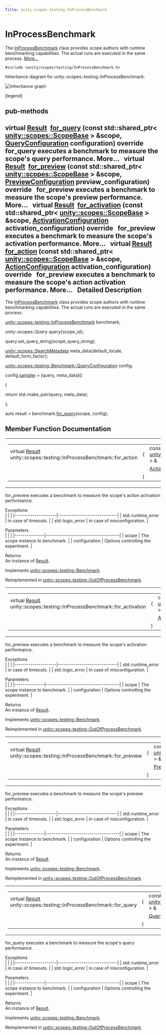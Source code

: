 ```yaml
---
Title: unity.scopes.testing.InProcessBenchmark
---
```

        
InProcessBenchmark
==================

The <a href="index.html" title="The InProcessBenchmark class provides scope authors with runtime benchmarking capabilities. The actual runs are executed in the same process. ">InProcessBenchmark</a> class provides scope authors with runtime benchmarking capabilities. The actual runs are executed in the same process. [More...](#details)

`#include <unity/scopes/testing/InProcessBenchmark.h>`

Inheritance diagram for unity::scopes::testing::InProcessBenchmark:

![Inheritance graph](https://developer.ubuntu.com/static/devportal_uploaded/32fd2e51-4bd8-419c-a19c-14f618a039a6-api/scopes/cpp/sdk-15.04.4/unity.scopes.testing.InProcessBenchmark/classunity_1_1scopes_1_1testing_1_1_in_process_benchmark__inherit__graph.png)

<span class="legend">\[legend\]</span>

pub-methods
------------------------------------------------------

virtual <a href="unity.scopes.testing.Benchmark.Result.md">Result</a> 
<a href="#a72460e26d0aa98ae7091f634d0089aa9">for_query</a> (const std::shared\_ptr&lt; <a href="unity.scopes.ScopeBase.md">unity::scopes::ScopeBase</a> &gt; &scope, <a href="unity.scopes.testing.Benchmark.QueryConfiguration.md">QueryConfiguration</a> configuration) override
 
for\_query executes a benchmark to measure the scope's query performance. More...
 
virtual <a href="unity.scopes.testing.Benchmark.Result.md">Result</a> 
<a href="#a8823d30698cba5f6a03c4989e7356195">for_preview</a> (const std::shared\_ptr&lt; <a href="unity.scopes.ScopeBase.md">unity::scopes::ScopeBase</a> &gt; &scope, <a href="unity.scopes.testing.Benchmark.PreviewConfiguration.md">PreviewConfiguration</a> preview\_configuration) override
 
for\_preview executes a benchmark to measure the scope's preview performance. More...
 
virtual <a href="unity.scopes.testing.Benchmark.Result.md">Result</a> 
<a href="#adc815bde331263487183e38836811610">for_activation</a> (const std::shared\_ptr&lt; <a href="unity.scopes.ScopeBase.md">unity::scopes::ScopeBase</a> &gt; &scope, <a href="unity.scopes.testing.Benchmark.ActivationConfiguration.md">ActivationConfiguration</a> activation\_configuration) override
 
for\_preview executes a benchmark to measure the scope's activation performance. More...
 
virtual <a href="unity.scopes.testing.Benchmark.Result.md">Result</a> 
<a href="#a570e17bc7fbb0c7aafb3ed720a5fc35c">for_action</a> (const std::shared\_ptr&lt; <a href="unity.scopes.ScopeBase.md">unity::scopes::ScopeBase</a> &gt; &scope, <a href="unity.scopes.testing.Benchmark.ActionConfiguration.md">ActionConfiguration</a> activation\_configuration) override
 
for\_preview executes a benchmark to measure the scope's action activation performance. More...
 
<span id="details"></span>
Detailed Description
--------------------

The <a href="index.html" title="The InProcessBenchmark class provides scope authors with runtime benchmarking capabilities. The actual runs are executed in the same process. ">InProcessBenchmark</a> class provides scope authors with runtime benchmarking capabilities. The actual runs are executed in the same process.

<a href="index.html" class="code">unity::scopes::testing::InProcessBenchmark</a> benchmark;

unity::scopes::Query query{scope\_id};

query.set\_query\_string(scope\_query\_string);

<a href="unity.scopes.SearchMetadata.md" class="code">unity::scopes::SearchMetadata</a> meta\_data{default\_locale, default\_form\_factor};

<a href="unity.scopes.testing.Benchmark.QueryConfiguration.md" class="code">unity::scopes::testing::Benchmark::QueryConfiguration</a> config;

config.<a href="../unity.scopes.testing.Benchmark.QueryConfiguration.md#a164536c278d29914d24fdbca3a3fa4a8" class="code">sampler</a> = \[query, meta\_data\]()

{

<span class="keywordflow">return</span> std::make\_pair(query, meta\_data);

};

<span class="keyword">auto</span> result = benchmark.<a href="#a72460e26d0aa98ae7091f634d0089aa9" class="code">for_query</a>(scope, config);

Member Function Documentation
-----------------------------

<span id="a570e17bc7fbb0c7aafb3ed720a5fc35c" class="anchor"></span>
<table>
<colgroup>
<col width="50%" />
<col width="50%" />
</colgroup>
<tbody>
<tr class="odd">
<td><table>
<tbody>
<tr class="odd">
<td>virtual <a href="unity.scopes.testing.Benchmark.Result.md">Result</a> unity::scopes::testing::InProcessBenchmark::for_action</td>
<td>(</td>
<td>const std::shared_ptr&lt; <a href="unity.scopes.ScopeBase.md">unity::scopes::ScopeBase</a> &gt; &amp; </td>
<td><em>scope</em>,</td>
</tr>
<tr class="even">
<td></td>
<td></td>
<td><a href="unity.scopes.testing.Benchmark.ActionConfiguration.md">ActionConfiguration</a> </td>
<td><em>configuration</em> </td>
</tr>
<tr class="odd">
<td></td>
<td>)</td>
<td></td>
<td></td>
</tr>
</tbody>
</table></td>
<td><span class="mlabels"><span class="mlabel">override</span><span class="mlabel">virtual</span></span></td>
</tr>
</tbody>
</table>

for\_preview executes a benchmark to measure the scope's action activation performance.

Exceptions  
|                     |                              |
|---------------------|------------------------------|
| std::runtime\_error | in case of timeouts.         |
| std::logic\_error   | in case of misconfiguration. |

<!-- -->

Parameters  
|               |                                     |
|---------------|-------------------------------------|
| scope         | The scope instance to benchmark.    |
| configuration | Options controlling the experiment. |

<!-- -->

Returns  
An instance of <a href="unity.scopes.testing.Result.md" title="A simple class implementation of unity::scopes::Result that provides a default constructor. ">Result</a>.

Implements <a href="../unity.scopes.testing.Benchmark.md#ad31b1781960e3edd0018a9cf8df4a506">unity::scopes::testing::Benchmark</a>.

Reimplemented in <a href="../unity.scopes.testing.OutOfProcessBenchmark.md#a47874911c026c201699d8fce0443e4bb">unity::scopes::testing::OutOfProcessBenchmark</a>.

<span id="adc815bde331263487183e38836811610" class="anchor"></span>
<table>
<colgroup>
<col width="50%" />
<col width="50%" />
</colgroup>
<tbody>
<tr class="odd">
<td><table>
<tbody>
<tr class="odd">
<td>virtual <a href="unity.scopes.testing.Benchmark.Result.md">Result</a> unity::scopes::testing::InProcessBenchmark::for_activation</td>
<td>(</td>
<td>const std::shared_ptr&lt; <a href="unity.scopes.ScopeBase.md">unity::scopes::ScopeBase</a> &gt; &amp; </td>
<td><em>scope</em>,</td>
</tr>
<tr class="even">
<td></td>
<td></td>
<td><a href="unity.scopes.testing.Benchmark.ActivationConfiguration.md">ActivationConfiguration</a> </td>
<td><em>configuration</em> </td>
</tr>
<tr class="odd">
<td></td>
<td>)</td>
<td></td>
<td></td>
</tr>
</tbody>
</table></td>
<td><span class="mlabels"><span class="mlabel">override</span><span class="mlabel">virtual</span></span></td>
</tr>
</tbody>
</table>

for\_preview executes a benchmark to measure the scope's activation performance.

Exceptions  
|                     |                              |
|---------------------|------------------------------|
| std::runtime\_error | in case of timeouts.         |
| std::logic\_error   | in case of misconfiguration. |

<!-- -->

Parameters  
|               |                                     |
|---------------|-------------------------------------|
| scope         | The scope instance to benchmark.    |
| configuration | Options controlling the experiment. |

<!-- -->

Returns  
An instance of <a href="unity.scopes.testing.Result.md" title="A simple class implementation of unity::scopes::Result that provides a default constructor. ">Result</a>.

Implements <a href="../unity.scopes.testing.Benchmark.md#a531fbb8fd2259337123495bf7de0bd4a">unity::scopes::testing::Benchmark</a>.

Reimplemented in <a href="../unity.scopes.testing.OutOfProcessBenchmark.md#ad918f6c89543eabb3492eb834712e38f">unity::scopes::testing::OutOfProcessBenchmark</a>.

<span id="a8823d30698cba5f6a03c4989e7356195" class="anchor"></span>
<table>
<colgroup>
<col width="50%" />
<col width="50%" />
</colgroup>
<tbody>
<tr class="odd">
<td><table>
<tbody>
<tr class="odd">
<td>virtual <a href="unity.scopes.testing.Benchmark.Result.md">Result</a> unity::scopes::testing::InProcessBenchmark::for_preview</td>
<td>(</td>
<td>const std::shared_ptr&lt; <a href="unity.scopes.ScopeBase.md">unity::scopes::ScopeBase</a> &gt; &amp; </td>
<td><em>scope</em>,</td>
</tr>
<tr class="even">
<td></td>
<td></td>
<td><a href="unity.scopes.testing.Benchmark.PreviewConfiguration.md">PreviewConfiguration</a> </td>
<td><em>configuration</em> </td>
</tr>
<tr class="odd">
<td></td>
<td>)</td>
<td></td>
<td></td>
</tr>
</tbody>
</table></td>
<td><span class="mlabels"><span class="mlabel">override</span><span class="mlabel">virtual</span></span></td>
</tr>
</tbody>
</table>

for\_preview executes a benchmark to measure the scope's preview performance.

Exceptions  
|                     |                              |
|---------------------|------------------------------|
| std::runtime\_error | in case of timeouts.         |
| std::logic\_error   | in case of misconfiguration. |

<!-- -->

Parameters  
|               |                                     |
|---------------|-------------------------------------|
| scope         | The scope instance to benchmark.    |
| configuration | Options controlling the experiment. |

<!-- -->

Returns  
An instance of <a href="unity.scopes.testing.Result.md" title="A simple class implementation of unity::scopes::Result that provides a default constructor. ">Result</a>.

Implements <a href="../unity.scopes.testing.Benchmark.md#a37da073840cfbeb22ed20c2d4631b7ff">unity::scopes::testing::Benchmark</a>.

Reimplemented in <a href="../unity.scopes.testing.OutOfProcessBenchmark.md#a397be9ae5eaca3d6ca96fa2957498c86">unity::scopes::testing::OutOfProcessBenchmark</a>.

<span id="a72460e26d0aa98ae7091f634d0089aa9" class="anchor"></span>
<table>
<colgroup>
<col width="50%" />
<col width="50%" />
</colgroup>
<tbody>
<tr class="odd">
<td><table>
<tbody>
<tr class="odd">
<td>virtual <a href="unity.scopes.testing.Benchmark.Result.md">Result</a> unity::scopes::testing::InProcessBenchmark::for_query</td>
<td>(</td>
<td>const std::shared_ptr&lt; <a href="unity.scopes.ScopeBase.md">unity::scopes::ScopeBase</a> &gt; &amp; </td>
<td><em>scope</em>,</td>
</tr>
<tr class="even">
<td></td>
<td></td>
<td><a href="unity.scopes.testing.Benchmark.QueryConfiguration.md">QueryConfiguration</a> </td>
<td><em>configuration</em> </td>
</tr>
<tr class="odd">
<td></td>
<td>)</td>
<td></td>
<td></td>
</tr>
</tbody>
</table></td>
<td><span class="mlabels"><span class="mlabel">override</span><span class="mlabel">virtual</span></span></td>
</tr>
</tbody>
</table>

for\_query executes a benchmark to measure the scope's query performance.

Exceptions  
|                     |                              |
|---------------------|------------------------------|
| std::runtime\_error | in case of timeouts.         |
| std::logic\_error   | in case of misconfiguration. |

<!-- -->

Parameters  
|               |                                     |
|---------------|-------------------------------------|
| scope         | The scope instance to benchmark.    |
| configuration | Options controlling the experiment. |

<!-- -->

Returns  
An instance of <a href="unity.scopes.testing.Result.md" title="A simple class implementation of unity::scopes::Result that provides a default constructor. ">Result</a>.

Implements <a href="../unity.scopes.testing.Benchmark.md#ad815c88ce0d76e4a6abc82438237e987">unity::scopes::testing::Benchmark</a>.

Reimplemented in <a href="../unity.scopes.testing.OutOfProcessBenchmark.md#a530a08db775c38ea13478a3d8e1c5bbc">unity::scopes::testing::OutOfProcessBenchmark</a>.

